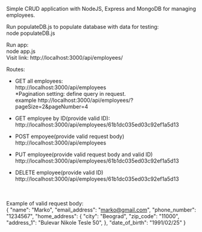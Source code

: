Simple CRUD application with NodeJS, Express and MongoDB for managing employees.

Run populateDB.js to populate database with data for testing: </br>
node populateDB.js

Run app: </br>
node app.js </br>
Visit link: http://localhost:3000/api/employees/

Routes: </br>
- GET all employees: </br>
 http://localhost:3000/api/employees </br>
*Pagination setting: define query in request. </br>
example http://localhost:3000/api/employees/?pageSize=2&pageNumber=4 </br>

- GET employee by ID(provide valid ID):</br>
 http://localhost:3000/api/employees/61b1dc035ed03c92ef1a5d13</br>
 
 - POST empoyee(provide valid request body) </br>
   http://localhost:3000/api/employees </br>
   
 - PUT employee(provide valid request body and valid ID) </br>
   http://localhost:3000/api/employees/61b1dc035ed03c92ef1a5d13 </br>
   
 - DELETE employee(provide valid ID)</br>
  http://localhost:3000/api/employees/61b1dc035ed03c92ef1a5d13
  
  </br></br>
  Example of valid request body:
  </br>
  {
    "name": "Marko",
    "email_address": "marko@gmail.com",
    "phone_number": "1234567",
    "home_address": {
        "city": "Beograd",
        "zip_code": "11000",
        "address_1": "Bulevar Nikole Tesle 50",
    },
    "date_of_birth": "1991/02/25"
}
